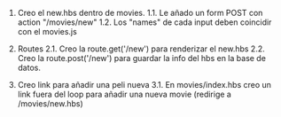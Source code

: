 1. Creo el new.hbs dentro de movies.
   1.1. Le añado un form POST con action "/movies/new"
   1.2. Los "names" de cada input deben coincidir con el movies.js

2. Routes
   2.1. Creo la route.get('/new') para renderizar el new.hbs
   2.2. Creo la route.post('/new') para guardar la info del hbs en la base de datos.

3. Creo link para añadir una peli nueva
   3.1. En movies/index.hbs creo un link fuera del loop para añadir una nueva movie (redirige a /movies/new.hbs)
